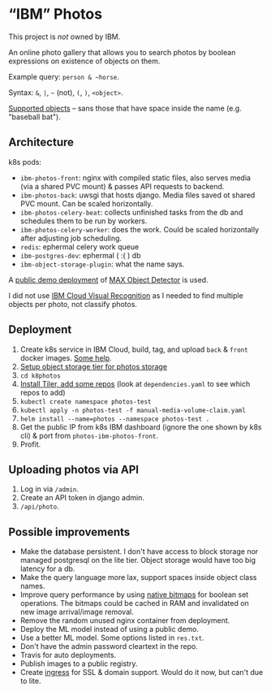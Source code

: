 “IBM” Photos
============

This project is *not* owned by IBM.

An online photo gallery that allows you to search photos by boolean
expressions on existence of objects on them.

Example query: `person & ~horse`.

Syntax: `&`, `|`, `~` (not), `(`, `)`, `<object>`.

[Supported objects](https://gist.github.com/AruniRC/7b3dadd004da04c80198557db5da4bda)
– sans those that have space inside the name (e.g. "baseball bat").

Architecture
------------
k8s pods:
* `ibm-photos-front`: nginx with compiled static files, also serves
  media (via a shared PVC mount) & passes API requests to backend.
* `ibm-photos-back`: uwsgi that hosts django. Media files saved
  ot shared PVC mount. Can be scaled horizontally.
* `ibm-photos-celery-beat`: collects unfinished tasks from the db
  and schedules them to be run by workers.
* `ibm-photos-celery-worker`: does the work. Could be scaled
  horizontally after adjusting job scheduling.
* `redis`: ephermal celery work queue
* `ibm-postgres-dev`: ephermal ( :( ) db
* `ibm-object-storage-plugin`: what the name says.

A [public demo deployment](http://max-object-detector.max.us-south.containers.appdomain.cloud)
of [MAX Object Detector](https://developer.ibm.com/exchanges/models/all/max-object-detector/)
is used.

I did not use [IBM Cloud Visual Recognition](https://cloud.ibm.com/catalog/services/visual-recognition)
as I needed to find multiple objects per photo, not classify
photos.

Deployment
----------
1. Create k8s service in IBM Cloud, build, tag, and upload `back`
   & `front` docker images. [Some help](https://github.com/phthom/ContainerOrchestration/blob/master/3-KubernetesLab.md).
2. [Setup object storage tier for photos storage](https://cloud.ibm.com/docs/containers?topic=containers-object_storage)
3. `cd k8photos`
4. [Install Tiler, add some repos](https://github.com/phthom/ContainerOrchestration/blob/master/4-HelmLab.md)
  (look at `dependencies.yaml` to see which repos to add)
5. `kubectl create namespace photos-test`
6. `kubectl apply -n photos-test -f manual-media-volume-claim.yaml`
7. `helm install --name=photos --namespace photos-test .`
8. Get the public IP from k8s IBM dashboard (ignore the one
   shown by k8s cli) & port from `photos-ibm-photos-front`.
9. Profit.

Uploading photos via API
------------------------
1. Log in via `/admin`.
2. Create an API token in django admin.
3. `/api/photo`.

Possible improvements
---------------------
* Make the database persistent. I don't have access to block
  storage nor managed postgresql on the lite tier. Object
  storage would have too big latency for a db.
* Make the query language more lax, support spaces inside object
  class names.
* Improve query performance by using [native bitmaps](https://github.com/Ezibenroc/PyRoaringBitMap)
  for boolean set operations. The bitmaps could be cached in RAM
  and invalidated on new image arrival/image removal.
* Remove the random unused nginx container from deployment.
* Deploy the ML model instead of using a public demo.
* Use a better ML model. Some options listed in `res.txt`.
* Don't have the admin password cleartext in the repo.
* Travis for auto deployments.
* Publish images to a public registry.
* Create [ingress](https://cloud.ibm.com/docs/containers?topic=containers-ingress)
  for SSL & domain support. Would do it now, but can't due
  to lite.

